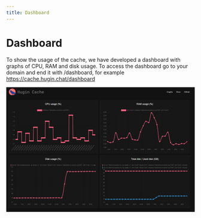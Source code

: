```yaml
---
title: Dashboard
---
```


# Dashboard

To show the usage of the cache, we have developed a dashboard with graphs of CPU, RAM and disk usage. To access the dashboard go to your domain and end it with /dashboard, for example https://cache.hugin.chat/dashboard

<img src="../../assets/hugin-cache/hugin-cache-dashboard.png" alt="Hugin Cache Dashboard"/>